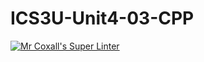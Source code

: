 # ICS3U-Unit4-03-CPP

[![Mr Coxall's Super Linter](https://github.com/Kyanh-Pham/ICS3U-Unit4-03-CPP/workflows/Mr%20Coxall's%20Super%20Linter/badge.svg)](https://github.com/Kyanh-Pham/ICS3U-Unit4-03-CPP/actions/)
